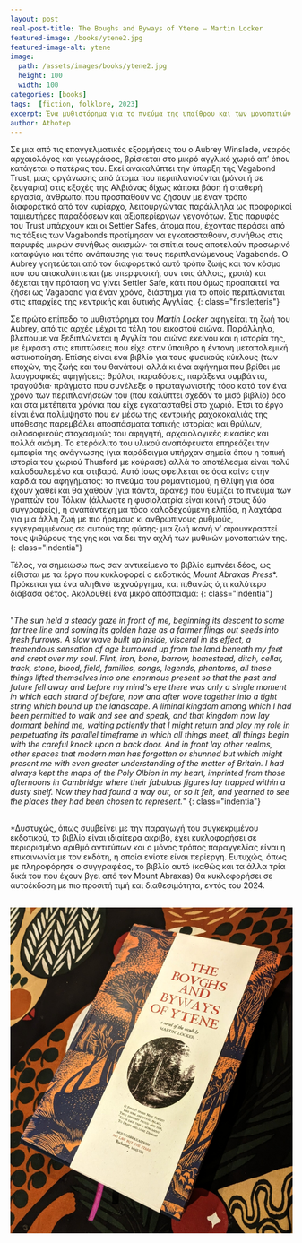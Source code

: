 ```yaml
---
layout: post
real-post-title: The Boughs and Byways of Ytene – Martin Locker
featured-image: /books/ytene2.jpg
featured-image-alt: ytene
image:
  path: /assets/images/books/ytene2.jpg
  height: 100
  width: 100
categories: [books]
tags:  [fiction, folklore, 2023]
excerpt: Ένα μυθιστόρημα για το πνεύμα της υπαίθρου και των μονοπατιών
author: Athotep
---
```


Σε μια από τις επαγγελματικές εξορμήσεις του ο Aubrey Winslade, νεαρός αρχαιολόγος και γεωγράφος, βρίσκεται στο μικρό αγγλικό χωριό απ’ όπου κατάγεται ο πατέρας του. Εκεί ανακαλύπτει την ύπαρξη της Vagabond Trust, μιας οργάνωσης από άτομα που περιπλανιούνται (μόνοι ή σε ζευγάρια) στις εξοχές της Αλβιόνας δίχως κάποια βάση ή σταθερή εργασία, άνθρωποι που προσπαθούν να ζήσουν με έναν τρόπο διαφορετικό από τον κυρίαρχο, λειτουργώντας παράλληλα ως προφορικοί ταμιευτήρες παραδόσεων και αξιοπερίεργων γεγονότων. Στις παρυφές του Trust υπάρχουν και οι Settler Safes, άτομα που, έχοντας περάσει από τις τάξεις των Vagabonds προτίμησαν να εγκατασταθούν, συνήθως στις παρυφές μικρών συνήθως οικισμών· τα σπίτια τους αποτελούν προσωρινό καταφύγιο και τόπο ανάπαυσης για τους περιπλανώμενους Vagabonds. Ο Aubrey γοητεύεται από τον διαφορετικό αυτό τρόπο ζωής και τον κόσμο που του αποκαλύπτεται (με υπερφυσική, συν τοις άλλοις, χροιά) και δέχεται την πρόταση να γίνει Settler Safe, κάτι που όμως προαπαιτεί να ζήσει ως Vagabond για έναν χρόνο, διάστημα για το οποίο περιπλανιέται στις επαρχίες της κεντρικής και δυτικής Αγγλίας.
{: class="firstletteris"}

Σε πρώτο επίπεδο το μυθιστόρημα του *Martin Locker* αφηγείται τη ζωή του Aubrey, από τις αρχές μέχρι τα τέλη του εικοστού αιώνα. Παράλληλα, βλέπουμε να ξεδιπλώνεται η Αγγλία του αιώνα εκείνου και η ιστορία της, με έμφαση στις επιπτώσεις που είχε στην ύπαιθρο η έντονη μεταπολεμική αστικοποίηση. Επίσης είναι ένα βιβλίο για τους φυσικούς κύκλους (των εποχών, της ζωής και του θανάτου) αλλά κι ένα αφήγημα που βρίθει με λαογραφικές αφηγήσεις: θρύλοι, παραδόσεις, παράξενα συμβάντα, τραγούδια· πράγματα που συνέλεξε ο πρωταγωνιστής τόσο κατά τον ένα χρόνο των περιπλανήσεών του (που καλύπτει σχεδόν το μισό βιβλίο) όσο και στα μετέπειτα χρόνια που είχε εγκατασταθεί στο χωριό. Έτσι το έργο είναι ένα παλίμψηστο που εν μέσω της κεντρικής ραχοκοκαλιάς της υπόθεσης παρεμβάλει αποσπάσματα τοπικής ιστορίας και θρύλων, φιλοσοφικούς στοχασμούς του αφηγητή, αρχαιολογικές εικασίες και πολλά ακόμη. Το ετερόκλιτο του υλικού αναπόφευκτα επηρεάζει την εμπειρία της ανάγνωσης (για παράδειγμα υπήρχαν σημεία όπου η τοπική ιστορία του χωριού Thusford με κούρασε) αλλά το αποτέλεσμα είναι πολύ καλοδουλεμένο και στιβαρό. Αυτό ίσως οφείλεται σε όσα καίνε στην καρδιά του αφηγήματος: το πνεύμα του ρομαντισμού, η θλίψη για όσα έχουν χαθεί και θα χαθούν (για πάντα, άραγε;) που θυμίζει το πνεύμα των γραπτών του Τόλκιν (άλλωστε η φυσιολατρία είναι κοινή στους δύο συγγραφείς), η αναπάντεχη μα τόσο καλοδεχούμενη ελπίδα, η λαχτάρα για μια άλλη ζωή με πιο ήρεμους κι ανθρώπινους ρυθμούς, εγγεγραμμένους σε αυτούς της φύσης· μια ζωή ικανή ν’ αφουγκραστεί τους ψιθύρους της γης και να δει την αχλή των μυθικών μονοπατιών της.
{: class="indentia"}

Τέλος, να σημειώσω πως σαν αντικείμενο το βιβλίο εμπνέει δέος, ως είθισται με τα έργα που κυκλοφορεί ο εκδοτικός *Mount Abraxas Press*\*. Πρόκειται για ένα αληθινό τεχνούργημα, και πιθανώς ό,τι καλύτερο διάβασα φέτος. Ακολουθεί ένα μικρό απόσπασμα:
{: class="indentia"}  
<br>

"*The sun held a steady gaze in front of me, beginning its descent to some far tree line and sowing its golden haze as a farmer flings out seeds into fresh furrows. A slow wave built up inside, visceral in its effect, a tremendous sensation of age burrowed up from the land beneath my feet and crept over my soul. Flint, iron, bone, barrow, homestead, ditch, cellar, track, stone, blood, field, families, songs, legends, phantoms, all these things lifted themselves into one enormous present so that the past and future fell away and before my mind's eye there was only a single moment in which each strand of before, now and after wove together into a tight string which bound up the landscape. A liminal kingdom among which I had been permitted to walk and see and speak, and that kingdom now lay dormant behind me, waiting patiently that I might return and play my role in perpetuating its parallel timeframe in which all things meet, all things begin with the careful knock upon a back door. And in front lay other realms, other spaces that modern man has forgotten or shunned but which might present me with even greater understanding of the matter of Britain. I had always kept the maps of the Poly Olbion in my heart, imprinted from those afternoons in Cambridge where their fabulous figures lay trapped within a dusty shelf. Now they had found a way out, or so it felt, and yearned to see the places they had been chosen to represent.*"
{: class="indentia"}  
<br>

*Δυστυχώς, όπως συμβείνει με την παραγωγή του συγκεκριμένου εκδοτικού, το βιβλίο είναι ιδιαίτερα ακριβό, έχει κυκλοφορήσει σε περιορισμένο αριθμό αντιτύπων και ο μόνος τρόπος παραγγελίας είναι η επικοινωνία με τον εκδότη, η οποία ενίοτε είναι περίεργη. Ευτυχώς, όπως με πληροφόρησε ο συγγραφέας, το βιβλίο αυτό (καθώς και τα άλλα τρία δικά του που έχουν βγει από τον Mount Abraxas) θα κυκλοφορήσει σε αυτοέκδοση με πιο προσιτή τιμή και διαθεσιμότητα, εντός του 2024.  
<br>

![Ytene](/assets/images/books/ytene1.jpg)  